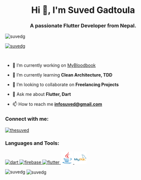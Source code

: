 <h1 align="center">Hi 👋, I'm Suved Gadtoula</h1>
<h3 align="center">A passionate Flutter Developer from Nepal.</h3>

<p align="left"> <img src="https://komarev.com/ghpvc/?username=suvedg&label=Profile%20views&color=0e75b6&style=flat" alt="suvedg" /> </p>

<p align="left"> <a href="https://github.com/ryo-ma/github-profile-trophy"><img src="https://github-profile-trophy.vercel.app/?username=suvedg" alt="suvedg" /></a> </p>

<p align="left"> <a href="https://twitter.com/" target="blank"><img src="https://img.shields.io/twitter/follow/?logo=twitter&style=for-the-badge" alt="" /></a> </p>

- 🔭 I’m currently working on [MyBloodbook](http://mybloodbook.com/)

- 🌱 I’m currently learning **Clean Architecture, TDD**

- 👯 I’m looking to collaborate on **Freelancing Projects**

- 💬 Ask me about **Flutter, Dart**

- 📫 How to reach me **infosuved@gmail.com**

<h3 align="left">Connect with me:</h3>
<p align="left">
<a href="https://linkedin.com/in/thesuved" target="blank"><img align="center" src="https://raw.githubusercontent.com/rahuldkjain/github-profile-readme-generator/master/src/images/icons/Social/linked-in-alt.svg" alt="thesuved" height="30" width="40" /></a>
</p>

<h3 align="left">Languages and Tools:</h3>
<p align="left"> <a href="https://dart.dev" target="_blank" rel="noreferrer"> <img src="https://www.vectorlogo.zone/logos/dartlang/dartlang-icon.svg" alt="dart" width="40" height="40"/> </a> <a href="https://firebase.google.com/" target="_blank" rel="noreferrer"> <img src="https://www.vectorlogo.zone/logos/firebase/firebase-icon.svg" alt="firebase" width="40" height="40"/> </a> <a href="https://flutter.dev" target="_blank" rel="noreferrer"> <img src="https://www.vectorlogo.zone/logos/flutterio/flutterio-icon.svg" alt="flutter" width="40" height="40"/> </a> <a href="https://www.java.com" target="_blank" rel="noreferrer"> <img src="https://raw.githubusercontent.com/devicons/devicon/master/icons/java/java-original.svg" alt="java" width="40" height="40"/> </a> <a href="https://www.mysql.com/" target="_blank" rel="noreferrer"> <img src="https://raw.githubusercontent.com/devicons/devicon/master/icons/mysql/mysql-original-wordmark.svg" alt="mysql" width="40" height="40"/> </a> </p>

<p><img align="left" src="https://github-readme-stats.vercel.app/api/top-langs?username=suvedg&show_icons=true&locale=en&layout=compact" alt="suvedg" /></p>

<p>&nbsp;<img align="center" src="https://github-readme-stats.vercel.app/api?username=suvedg&show_icons=true&locale=en" alt="suvedg" /></p>
